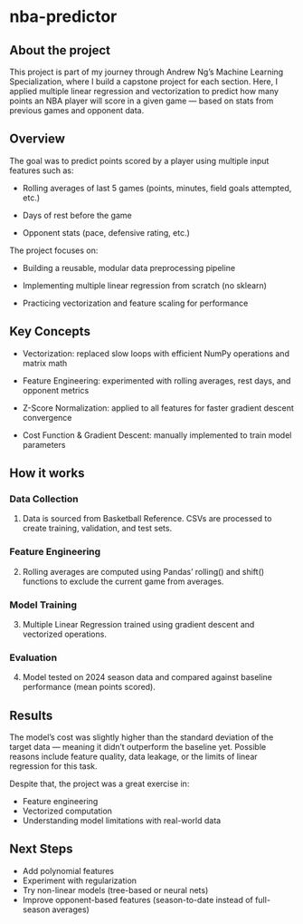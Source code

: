 ﻿# nba-predictor

## About the project
This project is part of my journey through Andrew Ng’s Machine Learning Specialization, where I build a capstone project for each section.
Here, I applied multiple linear regression and vectorization to predict how many points an NBA player will score in a given game — based on stats from previous games and opponent data.

## Overview

The goal was to predict points scored by a player using multiple input features such as:

- Rolling averages of last 5 games (points, minutes, field goals attempted, etc.)

- Days of rest before the game

- Opponent stats (pace, defensive rating, etc.)

The project focuses on:

- Building a reusable, modular data preprocessing pipeline

- Implementing multiple linear regression from scratch (no sklearn)

- Practicing vectorization and feature scaling for performance

## Key Concepts

- Vectorization: replaced slow loops with efficient NumPy operations and matrix math

- Feature Engineering: experimented with rolling averages, rest days, and opponent metrics

- Z-Score Normalization: applied to all features for faster gradient descent convergence

- Cost Function & Gradient Descent: manually implemented to train model parameters

## How it works
### Data Collection
1. Data is sourced from Basketball Reference. CSVs are processed to create training, validation, and test sets.

### Feature Engineering
2. Rolling averages are computed using Pandas’ rolling() and shift() functions to exclude the current game from averages.

### Model Training
3. Multiple Linear Regression trained using gradient descent and vectorized operations.

### Evaluation
4. Model tested on 2024 season data and compared against baseline performance (mean points scored).

## Results

The model’s cost was slightly higher than the standard deviation of the target data — meaning it didn’t outperform the baseline yet.
Possible reasons include feature quality, data leakage, or the limits of linear regression for this task.

Despite that, the project was a great exercise in:

- Feature engineering
- Vectorized computation
- Understanding model limitations with real-world data

## Next Steps

- Add polynomial features
- Experiment with regularization
- Try non-linear models (tree-based or neural nets)
- Improve opponent-based features (season-to-date instead of full-season averages)
